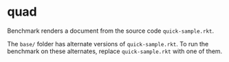 quad
====

Benchmark renders a document from the source code `quick-sample.rkt`.

The `base/` folder has alternate versions of `quick-sample.rkt`.
To run the benchmark on these alternates, replace `quick-sample.rkt` with one of them.
